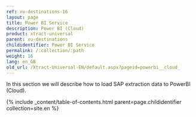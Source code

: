 ```yaml
---
ref: xu-destinations-16
layout: page
title: Power BI Service
description: Power BI (Cloud)
product: xtract-universal
parent: xu-destinations
childidentifier: Power BI Service
permalink: /:collection/:path
weight: 16
lang: en_GB
old_url: /Xtract-Universal-EN/default.aspx?pageid=powerbi__cloud_
---
```


In this section we will describe how to load SAP extraction data to PowerBI (Cloud). 

{% include _content/table-of-contents.html parent=page.childidentifier collection=site.en %}
